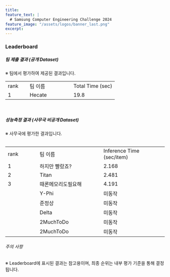 ```yaml
---
title:
feature_text: |
  # Samsung Computer Engineering Challenge 2024
feature_image: "/assets/logos/banner_last.png"
excerpt:
---
```

### Leaderboard

##### 팀 제출 결과 (공개 Dataset)
※ 팀에서 평가하여 제공된 결과입니다. 
  <table class="table table-sm" width="100%">
 
  <tr>
    <td colspan="3"> rank </td>
    <td colspan="3" width="40%"> 팀 이름 </td>
    <td colspan="3" width="40%"> Total Time (sec) </td> 
  </tr>	
  <tr>
    <td colspan="3"> 1 </td>
    <td colspan="3"> Hecate </td>
    <td colspan="3"> 19.8 </td>
  </tr>
  </table>

<br>

##### 성능측정 결과 (사무국 비공개 Dataset)       
※ 사무국에 평가한 결과입니다.
  <table class="table table-sm" width="100%">
  <table class="table table-sm" width="100%">
    <tr>
      <td colspan="3"> rank </td>
      <td colspan="3" width="40%"> 팀 이름 </td>
      <td colspan="3" width="40%"> Inference Time (sec/item) </td> 
    </tr>	
    <tr>
      <td colspan="3"> 1 </td>
      <td colspan="3"> 하지만 빨랐죠? </td>
      <td colspan="3"> 2.168 </td>
    </tr>
    <tr>
      <td colspan="3"> 2 </td>
      <td colspan="3"> Titan </td>
      <td colspan="3"> 2.481 </td>
    </tr>
    <tr>
      <td colspan="3"> 3 </td>
      <td colspan="3"> 때론메모리도필요해 </td>
      <td colspan="3"> 4.191 </td>
    </tr>
    <tr>
      <td colspan="3">  </td>
      <td colspan="3"> Y-Phi </td>
      <td colspan="3"> 미동작 </td>
    </tr>
    <tr>
      <td colspan="3">  </td>
      <td colspan="3"> 준정상 </td>
      <td colspan="3"> 미동작 </td>
    </tr>
    <tr>
      <td colspan="3">  </td>
      <td colspan="3"> Delta </td>
      <td colspan="3">  미동작 </td>
    </tr>
    <tr>
      <td colspan="3">  </td>
      <td colspan="3"> 2MuchToDo </td>
      <td colspan="3">  미동작 </td>
    </tr>
    <tr>
      <td colspan="3">  </td>
      <td colspan="3"> 2MuchToDo </td>
      <td colspan="3">  미동작 </td>  
    </tr>
  </table>

<P>
  
###### 주의 사항
※ Leaderboard에 표시된 결과는 참고용이며, 최종 순위는 내부 평가 기준을 통해 결정됩니다.

